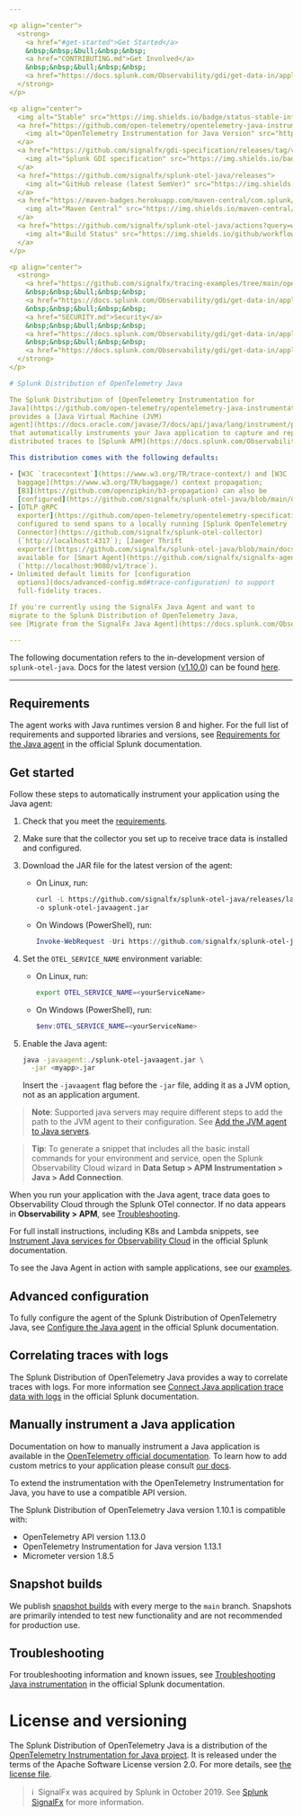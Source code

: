 ```yaml
---

<p align="center">
  <strong>
    <a href="#get-started">Get Started</a>
    &nbsp;&nbsp;&bull;&nbsp;&nbsp;
    <a href="CONTRIBUTING.md">Get Involved</a>
    &nbsp;&nbsp;&bull;&nbsp;&nbsp;
    <a href="https://docs.splunk.com/Observability/gdi/get-data-in/application/java/troubleshooting/migrate-signalfx-java-agent-to-otel.html">Migrate from SignalFx Java Agent</a>
  </strong>
</p>

<p align="center">
  <img alt="Stable" src="https://img.shields.io/badge/status-stable-informational?style=for-the-badge">
  <a href="https://github.com/open-telemetry/opentelemetry-java-instrumentation/releases/tag/v1.13.1">
    <img alt="OpenTelemetry Instrumentation for Java Version" src="https://img.shields.io/badge/otel-1.13.1-blueviolet?style=for-the-badge">
  </a>
  <a href="https://github.com/signalfx/gdi-specification/releases/tag/v1.2.0">
    <img alt="Splunk GDI specification" src="https://img.shields.io/badge/GDI-1.2.0-blueviolet?style=for-the-badge">
  </a>
  <a href="https://github.com/signalfx/splunk-otel-java/releases">
    <img alt="GitHub release (latest SemVer)" src="https://img.shields.io/github/v/release/signalfx/splunk-otel-java?include_prereleases&style=for-the-badge">
  </a>
  <a href="https://maven-badges.herokuapp.com/maven-central/com.splunk/splunk-otel-javaagent">
    <img alt="Maven Central" src="https://img.shields.io/maven-central/v/com.splunk/splunk-otel-javaagent?style=for-the-badge">
  </a>
  <a href="https://github.com/signalfx/splunk-otel-java/actions?query=workflow%3A%22CI+build%22">
    <img alt="Build Status" src="https://img.shields.io/github/workflow/status/signalfx/splunk-otel-java/CI%20build?style=for-the-badge">
  </a>
</p>

<p align="center">
  <strong>
    <a href="https://github.com/signalfx/tracing-examples/tree/main/opentelemetry-tracing/opentelemetry-java-tracing">Examples</a>
    &nbsp;&nbsp;&bull;&nbsp;&nbsp;
    <a href="https://docs.splunk.com/Observability/gdi/get-data-in/application/java/splunk-java-otel-distribution.html">About the distribution</a>
    &nbsp;&nbsp;&bull;&nbsp;&nbsp;
    <a href="SECURITY.md">Security</a>
    &nbsp;&nbsp;&bull;&nbsp;&nbsp;
    <a href="https://docs.splunk.com/Observability/gdi/get-data-in/application/java/java-otel-requirements.html">Supported Libraries</a>
    &nbsp;&nbsp;&bull;&nbsp;&nbsp;
    <a href="https://docs.splunk.com/Observability/gdi/get-data-in/application/java/troubleshooting/common-java-troubleshooting.html">Troubleshooting</a>
  </strong>
</p>

# Splunk Distribution of OpenTelemetry Java

The Splunk Distribution of [OpenTelemetry Instrumentation for
Java](https://github.com/open-telemetry/opentelemetry-java-instrumentation)
provides a [Java Virtual Machine (JVM)
agent](https://docs.oracle.com/javase/7/docs/api/java/lang/instrument/package-summary.html)
that automatically instruments your Java application to capture and report
distributed traces to [Splunk APM](https://docs.splunk.com/Observability/apm/intro-to-apm.html).

This distribution comes with the following defaults:

- [W3C `tracecontext`](https://www.w3.org/TR/trace-context/) and [W3C
  baggage](https://www.w3.org/TR/baggage/) context propagation;
  [B3](https://github.com/openzipkin/b3-propagation) can also be
  [configured](https://github.com/signalfx/splunk-otel-java/blob/main/docs/advanced-config.md#trace-propagation-configuration).
- [OTLP gRPC
  exporter](https://github.com/open-telemetry/opentelemetry-specification/blob/main/specification/protocol/README.md)
  configured to send spans to a locally running [Splunk OpenTelemetry
  Connector](https://github.com/signalfx/splunk-otel-collector)
  (`http://localhost:4317`); [Jaeger Thrift
  exporter](https://github.com/signalfx/splunk-otel-java/blob/main/docs/advanced-config.md#trace-exporters)
  available for [Smart Agent](https://github.com/signalfx/signalfx-agent)
  (`http://localhost:9080/v1/trace`).
- Unlimited default limits for [configuration
  options](docs/advanced-config.md#trace-configuration) to support
  full-fidelity traces.

If you're currently using the SignalFx Java Agent and want to
migrate to the Splunk Distribution of OpenTelemetry Java,
see [Migrate from the SignalFx Java Agent](https://docs.splunk.com/Observability/gdi/get-data-in/application/java/troubleshooting/migrate-signalfx-java-agent-to-otel.html).

---
```


<!-- Comments, spacing, empty and new lines in the section below are intentional, please do not modify them! -->
<!--DEV_DOCS_WARNING-->
<!--DEV_DOCS_WARNING_START-->
The following documentation refers to the in-development version of `splunk-otel-java`. Docs for the latest version ([v1.10.0](https://github.com/signalfx/splunk-otel-java/releases/latest)) can be found [here](https://github.com/signalfx/splunk-otel-java/blob/v1.10.0/README.md).

---
<!--DEV_DOCS_WARNING_END-->

## Requirements

The agent works with Java runtimes version 8 and higher. For the full list of requirements and supported libraries and versions, see [Requirements for the Java agent](https://docs.splunk.com/Observability/gdi/get-data-in/application/java/java-otel-requirements.html) in the official Splunk documentation.

## Get started

Follow these steps to automatically instrument your application using the Java agent:

1.  Check that you meet the [requirements](#requirements).

2.  Make sure that the collector you set up to receive trace data is installed and configured.

3.  Download the JAR file for the latest version of the agent:

    -   On Linux, run:

        ```bash
        curl -L https://github.com/signalfx/splunk-otel-java/releases/latest/download/splunk-otel-javaagent.jar \
        -o splunk-otel-javaagent.jar
        ```

    -   On Windows (PowerShell), run:

        ```powershell
        Invoke-WebRequest -Uri https://github.com/signalfx/splunk-otel-java/releases/latest/download/splunk-otel-javaagent.jar -OutFile splunk-otel-javaagent.jar
        ```

4.  Set the `OTEL_SERVICE_NAME` environment variable:

    -   On Linux, run:

        ```bash
        export OTEL_SERVICE_NAME=<yourServiceName>
        ```

    -   On Windows (PowerShell), run:

        ```powershell
        $env:OTEL_SERVICE_NAME=<yourServiceName>
        ```

5.  Enable the Java agent:

    ```bash
    java -javaagent:./splunk-otel-javaagent.jar \
      -jar <myapp>.jar
    ```

    Insert the `-javaagent` flag before the `-jar` file, adding it as a JVM option, not as an application argument.

> **Note**: Supported java servers may require different steps to add the path to the JVM agent to their configuration. See [Add the JVM agent to Java servers](./docs/server-instructions.md).

> **Tip**: To generate a snippet that includes all the basic install commands for your environment and service, open the Splunk Observability Cloud wizard in **Data Setup > APM Instrumentation > Java > Add Connection**.

When you run your application with the Java agent, trace data goes to Observability Cloud through the Splunk OTel connector. If no data
appears in **Observability > APM**, see [Troubleshooting](#troubleshooting).

For full install instructions, including K8s and Lambda snippets, see [Instrument Java services for Observability Cloud](https://docs.splunk.com/Observability/gdi/get-data-in/application/java/get-started.html) in the official Splunk documentation.

To see the Java Agent in action with sample applications, see our
[examples](https://github.com/signalfx/tracing-examples/tree/main/opentelemetry-tracing/opentelemetry-java-tracing).

## Advanced configuration

To fully configure the agent of the Splunk Distribution of OpenTelemetry Java, see [Configure the Java agent](https://docs.splunk.com/Observability/gdi/get-data-in/application/java/configuration/advanced-java-otel-configuration.html) in the official Splunk documentation.

## Correlating traces with logs

The Splunk Distribution of OpenTelemetry Java provides a way to correlate traces with logs. For more information see [Connect Java application trace data with logs](https://docs.splunk.com/Observability/gdi/get-data-in/application/java/instrumentation/connect-traces-logs.html) in the official Splunk documentation.

## Manually instrument a Java application

Documentation on how to manually instrument a Java application is available in the 
[OpenTelemetry official documentation](https://github.com/open-telemetry/opentelemetry-java-instrumentation/blob/main/docs/manual-instrumentation.md).
To learn how to add custom metrics to your application please consult [our docs](docs/metrics.md#manual-instrumentation).

To extend the instrumentation with the OpenTelemetry Instrumentation for Java,
you have to use a compatible API version.

<!-- IMPORTANT: do not change comments or break those lines below -->
The Splunk Distribution of OpenTelemetry Java version <!--SPLUNK_VERSION-->1.10.1<!--SPLUNK_VERSION--> is compatible
with:

* OpenTelemetry API version <!--OTEL_VERSION-->1.13.0<!--OTEL_VERSION-->
* OpenTelemetry Instrumentation for Java version <!--OTEL_INSTRUMENTATION_VERSION-->1.13.1<!--OTEL_INSTRUMENTATION_VERSION-->
* Micrometer version 1.8.5

## Snapshot builds

We publish [snapshot builds](https://oss.sonatype.org/content/repositories/snapshots/com/splunk/splunk-otel-javaagent/1.11.0-SNAPSHOT/)
with every merge to the `main` branch. Snapshots are primarily intended to test new functionality and are not recommended
for production use.

## Troubleshooting

For troubleshooting information and known issues, see [Troubleshooting Java instrumentation](https://docs.splunk.com/Observability/gdi/get-data-in/application/java/troubleshooting/common-java-troubleshooting.html) in the official Splunk documentation.

# License and versioning

The Splunk Distribution of OpenTelemetry Java is a distribution of the [OpenTelemetry Instrumentation for Java project](https://github.com/open-telemetry/opentelemetry-java-instrumentation). It is released under the terms of the Apache Software License version 2.0. For more details, see [the license file](./LICENSE).

>ℹ️&nbsp;&nbsp;SignalFx was acquired by Splunk in October 2019. See [Splunk SignalFx](https://www.splunk.com/en_us/investor-relations/acquisitions/signalfx.html) for more information.
